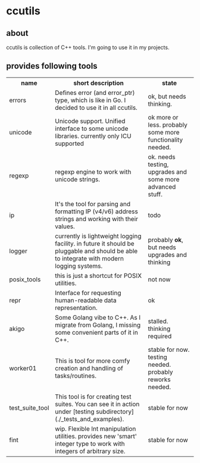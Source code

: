 # ccutils

## about

ccutils is collection of C++ tools. I'm going to use it in my projects.

## provides following tools

<table>

<tr>
	<th>name</th>
	<th>short description</th>
	<th>state</th>
</tr>

<tr>
	<td>errors</td>
	<td>
		Defines error (and error_ptr) type, which is like in Go. I decided to use it in
		all ccutils.
	</td>
	<td>ok, but needs thinking.</td>
</tr>

<tr>
	<td>unicode</td>
	<td>
		Unicode support. Unified interface to some unicode libraries.
		currently only ICU supported
	</td>
	<td>ok more or less. probably some more functionality needed.</td>
</tr>

<tr>
	<td>regexp</td>
	<td>
		regexp engine to work with unicode strings.
	</td>
	<td>ok. needs testing, upgrades and some more advanced stuff.</td>
</tr>

<tr>
	<td>ip</td>
	<td>
		It's the tool for parsing and formatting IP (v4/v6)
		address strings and working
		with their values.
	</td>
	<td>todo</td>
</tr>

<tr>
	<td>logger</td>
	<td>
		currently is lightweight logging facility.
		in future it should be pluggable
		and should be able to integrate with modern logging systems.
	</td>
	<td>probably <strong>ok</strong>, but needs upgrades and thinking</td>

</tr>

<tr>
	<td>posix_tools</td>
	<td>
		this is just a shortcut for POSIX utilities.
	</td>
	<td>not now</td>
</tr>

<tr>
	<td>repr</td>
	<td>
		Interface for requesting human-readable data representation.
	</td>
	<td>ok</td>
</tr>

<tr>
	<td>akigo</td>
	<td>
		Some Golang vibe to C++. As I migrate from Golang,
		I missing some convenient
		parts of it in C++.
	</td>
	<td>stalled. thinking required</td>
</tr>

<tr>
	<td>worker01</td>
	<td>
		This is tool for more comfy creation and handling of tasks/routines.
	</td>
	<td>stable for now. testing needed. probably reworks needed.</td>
</tr>

<tr>
	<td>test_suite_tool</td>
	<td>
		This tool is for creating test suites.
		You can see it in action under
		[testing subdirectory](./_tests_and_examples).
	</td>
	<td>stable for now</td>
</tr>

<tr>
	<td>fint</td>
	<td>
		wip. 
		Flexible Int manipulation utilities. provides new 'smart' integer type
		to work with integers of arbitrary size.
	</td>
	<td>stable for now</td>
</tr>

<!--

<tr>
<td></td>
<td>
</td>
<td></td>
</tr>

-->

</table>
